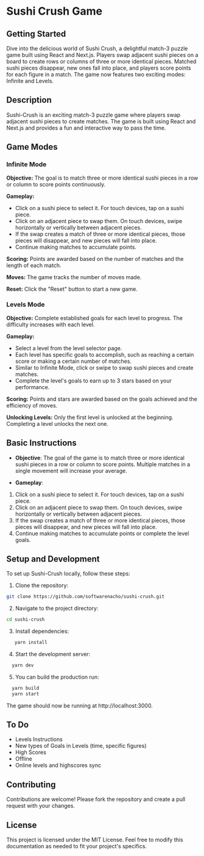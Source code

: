 # Sushi Crush Game

## Getting Started

Dive into the delicious world of Sushi Crush, a delightful match-3 puzzle game built using React and Next.js. Players swap adjacent sushi pieces on a board to create rows or columns of three or more identical pieces. Matched sushi pieces disappear, new ones fall into place, and players score points for each figure in a match. The game now features two exciting modes: Infinite and Levels.

## Description

Sushi-Crush is an exciting match-3 puzzle game where players swap adjacent sushi pieces to create matches. The game is built using React and Next.js and provides a fun and interactive way to pass the time.

## Game Modes

### Infinite Mode

**Objective:** The goal is to match three or more identical sushi pieces in a row or column to score points continuously.

**Gameplay:**

- Click on a sushi piece to select it. For touch devices, tap on a sushi piece.
- Click on an adjacent piece to swap them. On touch devices, swipe horizontally or vertically between adjacent pieces.
- If the swap creates a match of three or more identical pieces, those pieces will disappear, and new pieces will fall into place.
- Continue making matches to accumulate points.

**Scoring:** Points are awarded based on the number of matches and the length of each match.

**Moves:** The game tracks the number of moves made.

**Reset:** Click the "Reset" button to start a new game.

### Levels Mode

**Objective:** Complete established goals for each level to progress. The difficulty increases with each level.

**Gameplay:**

- Select a level from the level selector page.
- Each level has specific goals to accomplish, such as reaching a certain score or making a certain number of matches.
- Similar to Infinite Mode, click or swipe to swap sushi pieces and create matches.
- Complete the level's goals to earn up to 3 stars based on your performance.

**Scoring:** Points and stars are awarded based on the goals achieved and the efficiency of moves.

**Unlocking Levels:** Only the first level is unlocked at the beginning. Completing a level unlocks the next one.

## Basic Instructions

- **Objective**: The goal of the game is to match three
  or more identical sushi pieces in a row or column to score points.
  Multiple matches in a single movement will increase your average.

- **Gameplay**:

1. Click on a sushi piece to select it. For touch devices, tap
   on a sushi piece.
2. Click on an adjacent piece to swap them. On touch devices,
   swipe horizontally or vertically between adjacent pieces.
3. If the swap creates a match of three or more identical
   pieces, those pieces will disappear, and new pieces will fall
   into place.
4. Continue making matches to accumulate points or complete the level goals.

## Setup and Development

To set up Sushi-Crush locally, follow these steps:

1. Clone the repository:

```sh
git clone https://github.com/softwarenacho/sushi-crush.git
```

2. Navigate to the project directory:

```sh
cd sushi-crush
```

3. Install dependencies:

```sh
   yarn install
```

4. Start the development server:

```sh
  yarn dev
```

5. You can build the production run:

```sh
  yarn build
  yarn start
```

The game should now be running at http://localhost:3000.

## To Do

- Levels Instructions
- New types of Goals in Levels (time, specific figures)
- High Scores
- Offline
- Online levels and highscores sync

## Contributing

Contributions are welcome! Please fork the repository and create a pull request with your changes.

## License

This project is licensed under the MIT License.
Feel free to modify this documentation as needed to fit your project's specifics.

